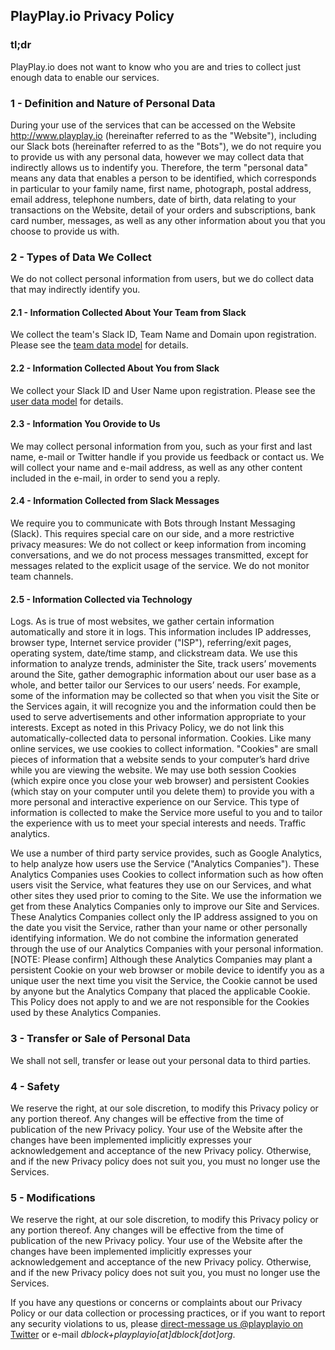 ## PlayPlay.io Privacy Policy

### tl;dr

PlayPlay.io does not want to know who you are and tries to collect just enough data to enable our services.

### 1 - Definition and Nature of Personal Data

During your use of the services that can be accessed on the Website http://www.playplay.io (hereinafter referred to as the "Website"), including our Slack bots (hereinafter referred to as the "Bots"), we do not require you to provide us with any personal data, however we may collect data that indirectly allows us to indentify you. Therefore, the term "personal data" means any data that enables a person to be identified, which corresponds in particular to your family name, first name, photograph, postal address, email address, telephone numbers, date of birth, data relating to your transactions on the Website, detail of your orders and subscriptions, bank card number, messages, as well as any other information about you that you choose to provide us with.

### 2 - Types of Data We Collect

We do not collect personal information from users, but we do collect data that may indirectly identify you.

#### 2.1 - Information Collected About Your Team from Slack

We collect the team's Slack ID, Team Name and Domain upon registration. Please see the [team data model](https://github.com/dblock/slack-gamebot/blob/master/slack-gamebot/models/team.rb) for details.

#### 2.2 - Information Collected About You from Slack

We collect your Slack ID and User Name upon registration. Please see the [user data model](https://github.com/dblock/slack-gamebot/blob/master/slack-gamebot/models/user.rb) for details.

#### 2.3 - Information You Orovide to Us

We may collect personal information from you, such as your first and last name, e-mail or Twitter handle if you provide us feedback or contact us. We will collect your name and e-mail address, as well as any other content included in the e-mail, in order to send you a reply.

#### 2.4 - Information Collected from Slack Messages

We require you to communicate with Bots through Instant Messaging (Slack). This requires special care on our side, and a more restrictive privacy measures: We do not collect or keep information from incoming conversations, and we do not process messages transmitted, except for messages related to the explicit usage of the service. We do not monitor team channels.

#### 2.5 - Information Collected via Technology

Logs. As is true of most websites, we gather certain information automatically and store it in logs. This information includes IP addresses, browser type, Internet service provider ("ISP"), referring/exit pages, operating system, date/time stamp, and clickstream data. We use this information to analyze trends, administer the Site, track users’ movements around the Site, gather demographic information about our user base as a whole, and better tailor our Services to our users’ needs. For example, some of the information may be collected so that when you visit the Site or the Services again, it will recognize you and the information could then be used to serve advertisements and other information appropriate to your interests. Except as noted in this Privacy Policy, we do not link this automatically-collected data to personal information. Cookies. Like many online services, we use cookies to collect information. "Cookies" are small pieces of information that a website sends to your computer’s hard drive while you are viewing the website. We may use both session Cookies (which expire once you close your web browser) and persistent Cookies (which stay on your computer until you delete them) to provide you with a more personal and interactive experience on our Service. This type of information is collected to make the Service more useful to you and to tailor the experience with us to meet your special interests and needs. Traffic analytics.

We use a number of third party service provides, such as Google Analytics, to help analyze how users use the Service ("Analytics Companies"). These Analytics Companies uses Cookies to collect information such as how often users visit the Service, what features they use on our Services, and what other sites they used prior to coming to the Site. We use the information we get from these Analytics Companies only to improve our Site and Services. These Analytics Companies collect only the IP address assigned to you on the date you visit the Service, rather than your name or other personally identifying information. We do not combine the information generated through the use of our Analytics Companies with your personal information. [NOTE: Please confirm] Although these Analytics Companies may plant a persistent Cookie on your web browser or mobile device to identify you as a unique user the next time you visit the Service, the Cookie cannot be used by anyone but the Analytics Company that placed the applicable Cookie. This Policy does not apply to and we are not responsible for the Cookies used by these Analytics Companies.

### 3 - Transfer or Sale of Personal Data

We shall not sell, transfer or lease out your personal data to third parties.

### 4 - Safety

We reserve the right, at our sole discretion, to modify this Privacy policy or any portion thereof. Any changes will be effective from the time of publication of the new Privacy policy. Your use of the Website after the changes have been implemented implicitly expresses your acknowledgement and acceptance of the new Privacy policy. Otherwise, and if the new Privacy policy does not suit you, you must no longer use the Services.

### 5 - Modifications

We reserve the right, at our sole discretion, to modify this Privacy policy or any portion thereof. Any changes will be effective from the time of publication of the new Privacy policy. Your use of the Website after the changes have been implemented implicitly expresses your acknowledgement and acceptance of the new Privacy policy. Otherwise, and if the new Privacy policy does not suit you, you must no longer use the Services.

If you have any questions or concerns or complaints about our Privacy Policy or our data collection or processing practices, or if you want to report any security violations to us, please [direct-message us @playplayio on Twitter](https://twitter.com/playplayio) or e-mail _dblock+playplayio[at]dblock[dot]org_.
